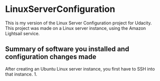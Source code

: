 # LinuxServerConfiguration
This is my version of the Linux Server Configuration project for Udacity. This project was made on a Linux server instance, using the Amazon Lightsail service.

## Summary of software you installed and configuration changes made
After creating an Ubuntu Linux server instance, you first have to SSH into that instance.
1. 
